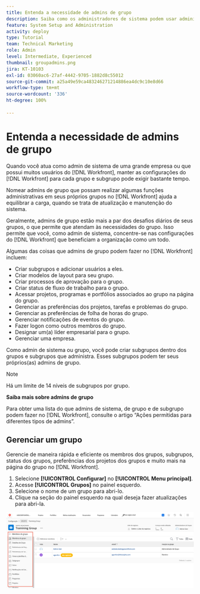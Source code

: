 ```yaml
---
title: Entenda a necessidade de admins de grupo
description: Saiba como os administradores de sistema podem usar administradores de grupo para ajudar a manter as configurações do [!DNL Workfront] e, ao mesmo tempo, conceder aos grupos mais controle sobre o trabalho.
feature: System Setup and Administration
activity: deploy
type: Tutorial
team: Technical Marketing
role: Admin
level: Intermediate, Experienced
thumbnail: groupadmins.png
jira: KT-10103
exl-id: 03060ac6-27af-4442-9705-1882d8c55012
source-git-commit: a25a49e59ca483246271214886ea4dc9c10e8d66
workflow-type: tm+mt
source-wordcount: '336'
ht-degree: 100%

---
```


# Entenda a necessidade de admins de grupo

<!---
21.4 updates have been made
--->

Quando você atua como admin de sistema de uma grande empresa ou que possui muitos usuários do [!DNL Workfront], manter as configurações do [!DNL Workfront] para cada grupo e subgrupo pode exigir bastante tempo.

Nomear admins de grupo que possam realizar algumas funções administrativas em seus próprios grupos no [!DNL Workfront] ajuda a equilibrar a carga, quando se trata de atualização e manutenção do sistema.

Geralmente, admins de grupo estão mais a par dos desafios diários de seus grupos, o que permite que atendam às necessidades do grupo. Isso permite que você, como admin de sistema, concentre-se nas configurações do [!DNL Workfront] que beneficiam a organização como um todo.

Algumas das coisas que admins de grupo podem fazer no [!DNL Workfront] incluem:

* Criar subgrupos e adicionar usuários a eles.
* Criar modelos de layout para seu grupo.
* Criar processos de aprovação para o grupo.
* Criar status de fluxo de trabalho para o grupo.
* Acessar projetos, programas e portfólios associados ao grupo na página do grupo.
* Gerenciar as preferências dos projetos, tarefas e problemas do grupo.
* Gerenciar as preferências de folha de horas do grupo.
* Gerenciar notificações de eventos do grupo.
* Fazer logon como outros membros do grupo.
* Designar um(a) líder empresarial para o grupo.
* Gerenciar uma empresa.

Como admin de sistema ou grupo, você pode criar subgrupos dentro dos grupos e subgrupos que administra. Esses subgrupos podem ter seus próprios(as) admins de grupo.

>[!NOTE]
>
>Há um limite de 14 níveis de subgrupos por grupo.

**Saiba mais sobre admins de grupo**

<!---
bullet points below need hyperlinks
--->

Para obter uma lista do que admins de sistema, de grupo e de subgrupo podem fazer no [!DNL Workfront], consulte o artigo “Ações permitidas para diferentes tipos de admins”.

## Gerenciar um grupo

Gerencie de maneira rápida e eficiente os membros dos grupos, subgrupos, status dos grupos, preferências dos projetos dos grupos e muito mais na página do grupo no [!DNL Workfront].

1. Selecione **[!UICONTROL Configurar]** no **[!UICONTROL Menu principal]**.
1. Acesse **[!UICONTROL Grupos]** no painel esquerdo.
1. Selecione o nome de um grupo para abri-lo.
1. Clique na seção do painel esquerdo na qual deseja fazer atualizações para abri-la.

![Página do grupo](assets/admin-fund-manage-a-group.png)

<!---
learn more URLs
Create and manage groups 
Create and manage subgroups 
Business leader overview 
--->

